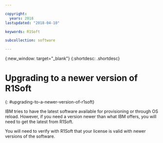 ```yaml
---

copyright:
  years: 2018
lastupdated: "2018-04-10"

keywords: R1Soft

subcollection: software

---
```


{:new_window: target="_blank"}
{:shortdesc: .shortdesc}

# Upgrading to a newer version of R1Soft
{: #upgrading-to-a-newer-version-of-r1soft}

IBM tries to have the latest software available for provisioning or through OS reload. However, if you need a version newer than what IBM offers, you will need to get the latest from R1Soft.

You will need to verify with R1Soft that your license is valid with newer versions of the software.
